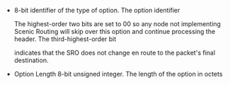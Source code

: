 * 8-bit identifier of the type of option.  The option identifier

    The highest-order two bits are set to 00 so any node not
    implementing Scenic Routing will skip over this option and
    continue processing the header.  The third-highest-order bit

    indicates that the SRO does not change en route to the packet's
    final destination.

* Option Length 8-bit unsigned integer.  The length of the option in octets
